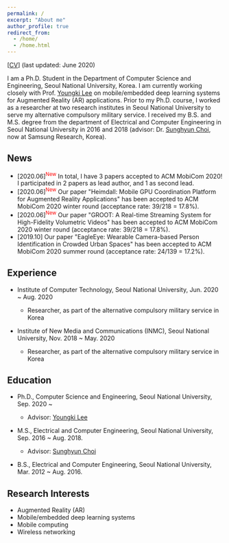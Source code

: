 ```yaml
---
permalink: /
excerpt: "About me"
author_profile: true
redirect_from: 
  - /home/
  - /home.html
---
```


[[CV](https://juheonyi.github.io/files/JuheonYi_CV.pdf)] (last updated: June 2020)

I am a Ph.D. Student in the Department of Computer Science and Engineering, Seoul National University, Korea. I am currently working closely with Prof. [Youngki Lee](http://youngkilee.blogspot.com/) on mobile/embedded deep learning systems for Augmented Reality (AR) applications. Prior to my Ph.D. course, I worked as a researcher at two research institutes in Seoul National University to serve my alternative compulsory military service. I received my B.S. and M.S. degree from the department of Electrical and Computer Engineering in Seoul National University in 2016 and 2018 (advisor: Dr. [Sunghyun Choi](https://sites.google.com/view/sunghyun-chois-home), now at Samsung Research, Korea). 

## News

* [2020.06]<sup><span style="color:red">New</span></sup> In total, I have 3 papers accepted to ACM MobiCom 2020! I participated in 2 papers as lead author, and 1 as second lead.
* [2020.06]<sup><span style="color:red">New</span></sup> Our paper "Heimdall: Mobile GPU Coordination Platform for Augmented Reality Applications" has been accepted to ACM MobiCom 2020 winter round (acceptance rate: 39/218 = 17.8%).
* [2020.06]<sup><span style="color:red">New</span></sup> Our paper "GROOT: A Real-time Streaming System for High-Fidelity Volumetric Videos" has been accepted to ACM MobiCom 2020 winter round (acceptance rate: 39/218 = 17.8%).
* [2019.10] Our paper "EagleEye: Wearable Camera-based Person Identification in Crowded Urban Spaces" has been accepted to ACM MobiCom 2020 summer round (acceptance rate: 24/139 = 17.2%).

## Experience

* Institute of Computer Technology, Seoul National University, Jun. 2020 ~ Aug. 2020
  * Researcher, as part of the alternative compulsory military service in Korea

* Institute of New Media and Communications (INMC), Seoul National University, Nov. 2018 ~ May. 2020
  * Researcher, as part of the alternative compulsory military service in Korea

## Education
* Ph.D., Computer Science and Engineering, Seoul National University, Sep. 2020 ~
  * Advisor: [Youngki Lee](http://youngkilee.blogspot.com/) 

* M.S., Electrical and Computer Engineering, Seoul National University, Sep. 2016 ~ Aug. 2018.
  * Advisor: [Sunghyun Choi](https://sites.google.com/view/sunghyun-chois-home) 

* B.S., Electrical and Computer Engineering, Seoul National University, Mar. 2012 ~ Aug. 2016.

## Research Interests

* Augmented Reality (AR)
* Mobile/embedded deep learning systems
* Mobile computing
* Wireless networking
